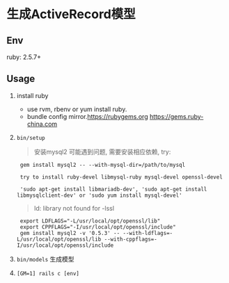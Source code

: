 生成ActiveRecord模型
======

## Env
ruby: 2.5.7+
## Usage

1. install ruby

    * use rvm, rbenv or yum install ruby.
    * bundle config mirror.https://rubygems.org https://gems.ruby-china.com

2. `bin/setup`
    > 安装mysql2 可能遇到问题, 需要安装相应依赖, try: 

        gem install mysql2 -- --with-mysql-dir=/path/to/mysql

        try to install ruby-devel libmysql-ruby mysql-devel openssl-devel

        'sudo apt-get install libmariadb-dev', 'sudo apt-get install libmysqlclient-dev' or 'sudo yum install mysql-devel'  

    > ld: library not found for -lssl  

        export LDFLAGS="-L/usr/local/opt/openssl/lib"  
        export CPPFLAGS="-I/usr/local/opt/openssl/include"
        gem install mysql2 -v '0.5.3' -- --with-ldflags=-L/usr/local/opt/openssl/lib --with-cppflags=-I/usr/local/opt/openssl/include

3. `bin/models` 生成模型

4. `[GM=1] rails c [env]`
